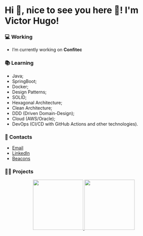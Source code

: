 # Hi 👋, nice to see you here 👀! I'm Victor Hugo!

### 💻 Working
- I’m currently working on **Confitec**

### 📚 Learning
- Java;
- SpringBoot;
- Docker;
- Design Patterns;
- SOLID;
- Hexagonal Architecture;
- Clean Architecture;
- DDD (Driven Domain-Design);
- Cloud (AWS/Oracle);
- DevOps (CI/CD with GitHub Actions and other technologies).

### 📩 Contacts
- [Email](mailto:contato.arrudavictor@gmail.com)
- [LinkedIn](https://www.linkedin.com/in/victorhugodev)
- [Beacons](https://beacons.ai/tor_hugo)

### 👨‍💻 Projects
<div align="center">
  <a href="https://github.com/torhugo">
  <img height="160em" src="https://github-readme-stats.vercel.app/api?username=torhugo&show_icons=true&theme=dark&include_all_commits=true&count_private=true"/>
  <img height="160em" src="https://github-readme-stats.vercel.app/api/top-langs/?username=torhugo&layout=compact&langs_count=7&theme=dark"/>
</div>